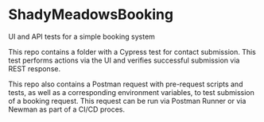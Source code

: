 # ShadyMeadowsBooking
UI and API tests for a simple booking system

This repo contains a folder with a Cypress test for contact submission. This test performs actions via the UI and verifies successful submission via REST response.

This repo also contains a Postman request with pre-request scripts and tests, as well as a  corresponding environment variables, to test submission of a booking request. This request can be run via Postman Runner or via Newman as part of a CI/CD proces.
